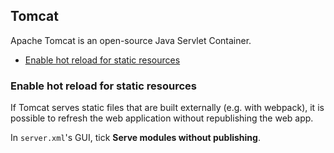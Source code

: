 ## Tomcat
Apache Tomcat is an open-source Java Servlet Container.

* [Enable hot reload for static resources](#enable-hot-reload-for-static-resources)

### Enable hot reload for static resources
If Tomcat serves static files that are built externally (e.g. with webpack), it is possible to refresh the web application without republishing the web app.

In `server.xml`'s GUI, tick **Serve modules without publishing**.
